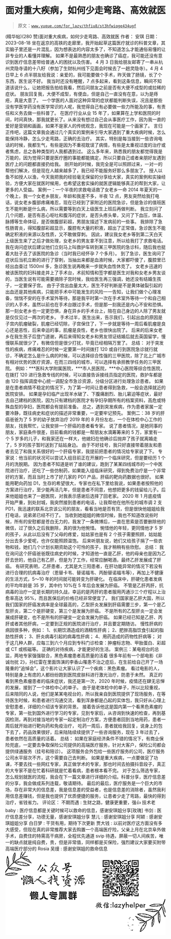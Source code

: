 # 面对重大疾病，如何少走弯路、高效就医

> 原文：[`www.yuque.com/for_lazy/thfiu8/st3hfwioge434ugf`](https://www.yuque.com/for_lazy/thfiu8/st3hfwioge434ugf)

<ne-h2 id="f2509f08" data-lake-id="f2509f08"><ne-heading-ext><ne-heading-anchor></ne-heading-anchor><ne-heading-fold></ne-heading-fold></ne-heading-ext><ne-heading-content><ne-text id="u09bccea3">(精华帖)(280 赞)面对重大疾病，如何少走弯路、高效就医</ne-text></ne-heading-content></ne-h2> <ne-p id="uc4bd9ce2" data-lake-id="uc4bd9ce2"><ne-text id="ub5d8ca0e">作者： 安琪</ne-text></ne-p> <ne-p id="u45fecd76" data-lake-id="u45fecd76"><ne-text id="u91f03d99">日期：2023-08-18</ne-text></ne-p> <ne-p id="ud517f061" data-lake-id="ud517f061"><ne-text id="ufea59ac3">坐在返京的高铁的走廊里，我开始起草这篇医疗就诊的科普文章，其实脑子里还是一片混乱，因为想表达的内容太多了，不知道怎么才能通俗易懂的让非专业的人看懂并理解。</ne-text></ne-p> <ne-p id="u7de52bbd" data-lake-id="u7de52bbd"><ne-text id="ude487f9c">如果不是最熟悉的朋友也确诊了癌症，我可能还没有意识到医疗信息差带给普通人的困扰以及伤害。</ne-text></ne-p> <ne-p id="ua0933ac4" data-lake-id="ua0933ac4"><ne-text id="u12b703d0">4 月 3 日我给朋友邮寄了一串从杭州灵隐寺请的十八籽（参加了生财杭州线下见面会时候去了一趟灵隐寺）。4 月 4 日早上 6 点半朋友给我说：亲爱的，我可能要做个手术，昨天做了肠镜，长了个东西，医生说不好。</ne-text></ne-p> <ne-p id="u15fc7575" data-lake-id="u15fc7575"><ne-text id="uaa49a548">我当时还没有睡醒，7 点多起来，看到这条信息，瞬间不知道该说什么，让她把报告拍给我看，然后问朋友之前是否有大便不成型的或拉稀的症状。</ne-text></ne-p> <ne-p id="u4db6fd1b" data-lake-id="u4db6fd1b"><ne-text id="u2faa743d">朋友回复我，大便不成型，有便血，但是自己一直没有在意，以为是痔疮，真是大意了。</ne-text></ne-p> <ne-p id="ub37b2e9f" data-lake-id="ub37b2e9f"><ne-text id="u31871664">一个学医的人面对这种异常的症状都能判断失误，况且是那些没有学医学药没有医学常识的人呢，我觉得自己有必要做一些力所能及的事，有责任和义务去做一些科普了。</ne-text></ne-p> <ne-p id="ub14fed17" data-lake-id="ub14fed17"><ne-text id="ua4ce8896">在医疗行业从业 15 年了，如果算在上学和医院的时间，时间真快，那我就更长了。从来没有想过自己会从事医疗工作，因为我一直的爱好是营销和画画，如果不是家人的传统观念，我现在可能是一个画家了。</ne-text></ne-p> <ne-p id="ua4e9eb96" data-lake-id="ua4e9eb96"><ne-text id="u8797806d">言归正传吧，这篇文章我会通过几个真实的案例来引导大家遇到了重大疾病时候，怎么能保持冷静，怎么少走弯路，正确的去治疗。</ne-text></ne-p> <ne-p id="u8e1fa291" data-lake-id="u8e1fa291"><ne-text id="u83ece37e">其实，特别是每当接到一些咨询电话的时候，我都生气，有些是因为不重视耽误了病情，有些是太重视过度的治疗或者焦虑，总之各种类型的人我都遇到过。</ne-text></ne-p> <ne-p id="u6e8df86d" data-lake-id="u6e8df86d"><ne-text id="uf8a829ab">这么多年来，熟悉我的朋友都觉得我是万能的，因为觉得只要是医疗圈的事能都能搞定，所以只要自己或者亲朋好友遇到医疗上的问题都直接扔给我。</ne-text></ne-p> <ne-p id="u6a569309" data-lake-id="u6a569309"><ne-text id="u883a6e2f">刚开始的时候，我完全是可以照顾过来，一对一的帮他们解决，但是现在人越来越多了，我已经不能服务好那么多朋友了。</ne-text></ne-p> <ne-p id="u0ccb7c0e" data-lake-id="u0ccb7c0e"><ne-text id="u6a84dbbc">授人以鱼不如授人以渔，今天我把我的经验毫无保留的分享给大家，真实的案例和实操经验，方便大家在就医时候用，也希望这套实操的就医逻辑能够真正的帮到大家，让更多的人受益。</ne-text></ne-p> <ne-p id="u9b4529f1" data-lake-id="u9b4529f1"><ne-text id="u6f30ec1c" ne-bold="true">案例一：一个半夜的求救电话救了女老乡一命</ne-text></ne-p> <ne-p id="uf140d416" data-lake-id="uf140d416"><ne-text id="u13d8272e">2014 年夏天的一个晚上，我一个女老乡朋友，年龄和我差不多，半夜 12 点，男友突然给我打电话，说女老乡腹部疼痛难忍，现在已经到了家附近的医院急诊，但是急诊的值班医生不能判断是什么病，所以需要等到白天上级医生上班后再做判断。</ne-text></ne-p> <ne-p id="uc581f12f" data-lake-id="uc581f12f"><ne-text id="ue89bf5c3">我立刻问了几个问题，是否有恶心呕吐和腹泻的症状，是否头疼头晕，又问了下血压，体温、脉搏等生命体征，是否做腹部彩超，男朋友描述下发病前的一些事。</ne-text></ne-p> <ne-p id="ucb668c92" data-lake-id="ucb668c92"><ne-text id="u3c245749">我排除了急性肠胃炎，得知腹部彩超显示，腹腔有大量的积液，超出了正常值，急诊医生不能确定积液的来源以及性质，又不敢做穿刺。</ne-text></ne-p> <ne-p id="u9880f6e7" data-lake-id="u9880f6e7"><ne-text id="u03f172d5">因此，建议我女老乡等到第二天白天上级医生来了之后才做处理，女老乡的男友拿不到注意，所以给我打了求救电话。</ne-text></ne-p> <ne-p id="uc1f9e005" data-lake-id="uc1f9e005"><ne-text id="u8eb6eaa8">我在询问症状后建议他们立刻马上叫救护车转到某三甲医院的急诊科，随后我也挺着大肚子去了该医院的急诊（当时我已经怀孕 7 个多月）。</ne-text></ne-p> <ne-p id="u694f2088" data-lake-id="u694f2088"><ne-text id="u506d75aa">到了急诊，医生询问了症状后当机立断的进行了穿刺，当抽出来都是血液时候，大家都吓傻了，腹腔里已经出血查过 1500ml 多，急诊医生说再晚来一步就失血性休克了。</ne-text></ne-p> <ne-p id="udde1df34" data-lake-id="udde1df34"><ne-text id="u4ed6623e">女老乡迅速的被该医院的妇科接走并上了手术台，术前知情和签字都是医生对我和女老乡男友谈的，当医生说有可能需要摘除子宫时候，我给医生再三强调，她还没有结婚生孩子，一定要保子宫。</ne-text></ne-p> <ne-p id="u5b442cd2" data-lake-id="u5b442cd2"><ne-text id="u06bc5eda">由于子宫出血量太大，医生不好判断是不是黄体破裂引起的出血还是其他疾病，只能把手术中可能发生的风险一一告知，让我们做个心理准备，惴惴不安的在手术室外等待，那是我平时第一次在手术室外等待一个和自己相识的人手术，虽然以前也在手术台跟过手术，但是那一刻我还是内心不安和恐惧。</ne-text></ne-p> <ne-p id="ucaa88562" data-lake-id="ucaa88562"><ne-text id="u05c8cbb6">那一刻女老乡也一定更恐惧，身在异乡的手术台上，陪在自己身边的人除了男友就是仅仅见过一两次的老乡。</ne-text></ne-p> <ne-p id="u55ebdc65" data-lake-id="u55ebdc65"><ne-text id="u6d5156b4">手术过半，医生出来，告示我们，引起出血的原因是子宫内肌瘤破裂，肌瘤已经切除，子宫保住了，下一步就是等待一周后看肌瘤是良心还是恶性，后来幸运的事，肌瘤是良性，老乡也很快出院了。</ne-text></ne-p> <ne-p id="ua632c492" data-lake-id="ua632c492"><ne-text id="u4ef326d7">后来的后来女老乡在我生孩子后登门道谢，再后来得知女老乡和男友领证结婚后就去英国留学，慢慢联系就很少了，有微信但是很少打扰，毕竟已经相隔万里了。</ne-text></ne-p> <ne-p id="ub307bc5d" data-lake-id="ub307bc5d"><ne-text id="ue2c15a65" ne-bold="true">总结：</ne-text></ne-p> <ne-p id="u982cd952" data-lake-id="u982cd952"><ne-text id="u6f99c607">对于</ne-text><ne-text id="ue48227a7" ne-bold="true">突发性的疾病，疼痛难忍</ne-text><ne-text id="u1cbf2a60">的时候一定要第一时间拨打 120 或自行到医院急诊就行就诊，不确定怎么是什么病的时候，可以选择综合性强的三甲医院，除了北上广城市有相对优势的医疗资源，在而三四线的城市，可以选择有</ne-text><ne-text id="u6a063781" ne-bold="true">承担教学任务的三甲医院。</ne-text></ne-p> <ne-p id="u9f6ab2e8" data-lake-id="u9f6ab2e8"><ne-text id="u8ab03636">例如：***医科大学附属医院，***市人民医院，***中心医院等综合性医院，在拨打 120 进行急救专线的时候，可以直接告诉接线员指定的医院，救护车都是由 120 指挥调度中心统一调配全市急诊资源，分级分区进行处理急诊患者。</ne-text></ne-p> <ne-p id="u6b158656" data-lake-id="u6b158656"><ne-text id="u6206db88">如果是在患者病情不稳定的情况下，为了第一时间让患者得到急救，一般会选择就近的医院安排。</ne-text></ne-p> <ne-p id="u15abe2ea" data-lake-id="u15abe2ea"><ne-text id="u728f8f28">如果是孕妇临产出现羊水破了、下腹痛剧烈、胎儿窘迫等症状，最好去自己建档的医院，因为只有建档的医院才有孕妇孕期所有的档案资料，高危或特殊血型的孕妇，医院都会有提前准备。</ne-text></ne-p> <ne-p id="udbec6802" data-lake-id="udbec6802"><ne-text id="u308a05b5">总之，遇到突发疾病，作为患者家属一定要冷静，既往病史和症状的描述非常重要，一定要牢记预先。</ne-text></ne-p> <ne-p id="uc5822524" data-lake-id="uc5822524"><ne-text id="u4922e45e" ne-bold="true">案例二：38 岁的肝癌爸爸为了 5 岁的幼子放弃治疗</ne-text></ne-p> <ne-p id="u25bf0186" data-lake-id="u25bf0186"><ne-text id="uc3d11edd">2019 年的 8 月份左右，一个在体检中心工作的朋友，找我帮忙，让我安排一个肝癌的患者看专家。</ne-text></ne-p> <ne-p id="u0659992c" data-lake-id="u0659992c"><ne-text id="u85563888">说了患者情况，是她同事的朋友，家庭条件很差，目前看病的钱都是一帮朋友水滴筹筹来的 5 万，家里有一个 5 岁多的儿子，和我家还在一样大，他媳妇在他确诊后抛弃了孩子就离婚走了，5 岁的孩子暂时送到了姑姑身边。</ne-text></ne-p> <ne-p id="u5647cc15" data-lake-id="u5647cc15"><ne-text id="u11d0fad6">由于不好挂号，我只好直接带着朋友和患者去见了和我关系很好的一个肝癌专家，我提前把患者的情况给专家说了下。</ne-text></ne-p> <ne-p id="u9e04dea3" data-lake-id="u9e04dea3"><ne-text id="u1425c6c7">专家说：他当前的状况可以尝试入组目前正在开展的一个临床研究，但是要经历 1 个月的洗脱期。</ne-text></ne-p> <ne-p id="u9fbc4800" data-lake-id="u9fbc4800"><ne-text id="u5778052d">因为患者不知道是听了谁的建议，跑到了某某四线城市的一个中医院进行治疗，还吃了一些仿制药，如果能入组临床研究，得到免费治疗是一个非常好的方案，而且当时上市了好几家的 PD1 产品，肝癌的靶向药数据也很好。</ne-text></ne-p> <ne-p id="udc53baab" data-lake-id="udc53baab"><ne-text id="u1fe21392">如果能用靶向药加 D1，生存的希望很大，专家也在私下里给我说，如果患者按照他的方案进行治疗，至少能再活几年，但是患者不同意，他想把更多的钱留给儿子。后来他姐姐也来了一趟医院，对我表示感谢后选择了回老家。</ne-text></ne-p> <ne-p id="u628a8d42" data-lake-id="u628a8d42"><ne-text id="uf63c42d6">2020 年 1 月底疫情开始严重，到处封城，我突然接到患者的电话，让我帮他在他所在的城市调 2 支 PD1，我迅速的联系北京该公司的朋友，看看当地是否有货，但是很快他姐姐给我打电话，说弟弟已经不行了。</ne-text></ne-p> <ne-p id="u6df88c8c" data-lake-id="u6df88c8c"><ne-text id="u6a2c0746">当收到她姐姐的微信时候，我也不知道改说些时候，所有的安慰都是苍白无力的，我发了一条微博后，一直在思索是否要删除他的微信，过了很久之后我删除，真的很为他惋惜。</ne-text></ne-p> <ne-p id="u18cbf4ed" data-lake-id="u18cbf4ed"><ne-text id="u7c9ae296">惋惜他的年轻，更同情他才 5 岁的孩子，从此以后没有了父母的疼爱，姑姑家也是有 2 个孩子需要照顾，姑姑能分出去多少爱呢，也许仅能照顾温饱。</ne-text></ne-p> <ne-p id="u37b9ad0f" data-lake-id="u37b9ad0f"><ne-text id="uedc35af3">后来听朋友说，她们又给孩子捐了一些衣物和钱，她们几个计划长期资助这个可怜的孩子，我才稍稍有些欣慰。</ne-text></ne-p> <ne-p id="u0a6f69d5" data-lake-id="u0a6f69d5"><ne-text id="ucb03886a" ne-bold="true">总结：</ne-text></ne-p> <ne-p id="u01423daf" data-lake-id="u01423daf"><ne-text id="u042064be">我在询问这个肝癌爸爸既往病史的时候，才知道他一直是乙肝，他的母亲也是因为乙肝去世的，他自己有乙肝，但是为了工作，经常应酬喝酒，最终乙肝发展成了肝癌。</ne-text></ne-p> <ne-p id="u579ae68a" data-lake-id="u579ae68a"><ne-text id="u2e68de8d">有研究表明，乙肝患者，</ne-text><ne-text id="ue83facfd" ne-bold="true">尤其是大三阳患者</ne-text><ne-text id="u31ce9cf1">，在肝功能异常的情况下若没有进行合理的抗病毒治疗（恩替卡韦、替诺福韦、丙酚替诺福韦等），再加上不健康的生活方式，5～10 年的时间就可能转变为肝硬化。</ne-text></ne-p> <ne-p id="uf4687eda" data-lake-id="uf4687eda"><ne-text id="u35c276b6">在临床中，肝硬化患者发病的平均年龄是 35 岁，其中约 10%在 5 年后会发展为肝癌。</ne-text></ne-p> <ne-p id="uc23e4489" data-lake-id="uc23e4489"><ne-text id="ue86b8f33">不管是乙肝丙肝，抗病毒的治疗一定是长期的持久战，幸运的是丙肝的患者服用丙通沙三个疗程以上治愈率高达 95%，而且医保后的价格已经非常便宜了。</ne-text></ne-p> <ne-p id="uad7b9e69" data-lake-id="uad7b9e69"><ne-text id="u3b19c5cb">我们国家是乙肝大国，所以我们国家的肝癌发病率是全球最高的，乙型肝炎发展到肝癌需要三步，第一个是乙型肝炎，第二个是肝硬变，第三个是发展为肝癌。</ne-text></ne-p> <ne-p id="u069b6fb0" data-lake-id="u069b6fb0"><ne-text id="uec34eeb4">不是所有的乙型肝炎一定会发展成肝硬变，也不是所有的肝硬变一定会发展为肝癌。</ne-text></ne-p> <ne-p id="u8422c2ca" data-lake-id="u8422c2ca"><ne-text id="u7b0d479f">如果已经已知是乙肝、丙肝或者其他肝病，一定要到正规的医院进行治疗，并且要定期随访。</ne-text></ne-p> <ne-p id="u89f43a8e" data-lake-id="u89f43a8e"><ne-text id="u20fcdf8e">慢性肝病的病因很多种，例如：</ne-text></ne-p> <ne-p id="ua0e32691" data-lake-id="ua0e32691"><ne-text id="u883c4827">1、长期饮酒造成的酒精性肝病；</ne-text></ne-p> <ne-p id="ua647fe63" data-lake-id="ua647fe63"><ne-text id="u68b98467">2、肥胖高脂饮食引起的脂肪性肝病；</ne-text></ne-p> <ne-p id="u4378921b" data-lake-id="u4378921b"><ne-text id="uf9b2da98">3、肝炎病毒引起的病毒性肝病；</ne-text></ne-p> <ne-p id="u1d5e120d" data-lake-id="u1d5e120d"><ne-text id="ue0154dcc">4、用药造成的药物性肝病等；</ne-text></ne-p> <ne-p id="u095e1c8f" data-lake-id="u095e1c8f"><ne-text id="u58303246">对于这几种人群，应每三到六个月应到专科门诊检查：肿瘤标志物、甲胎蛋白、彩超或 CT 或核磁等。</ne-text></ne-p> <ne-p id="u1b403201" data-lake-id="u1b403201"><ne-text id="u6bc8de95">正确的对待疾病，才能更好的生活。</ne-text></ne-p> <ne-p id="ua64e368f" data-lake-id="ua64e368f"><ne-text id="u3915d0bb" ne-bold="true">案例三：某电视台的总监，两地专家强强联合，黑色素瘤患者高质量的活着</ne-text></ne-p> <ne-p id="ue643b8f3" data-lake-id="ue643b8f3"><ne-text id="u3f138337">很多年前有一个部电影《非诚勿扰 2》，孙红雷在里面饰演的李香山罹患不治之症后，在生前给自己开了一场隆重的“追悼会”，这个影片让大家认识了一个疾病：黑色素瘤。</ne-text></ne-p> <ne-p id="u5ee68ae9" data-lake-id="u5ee68ae9"><ne-text id="u8f0286d0">看过电影的人，特别是身上有痣的人都纷纷跑到医院皮肤科进行激光治疗，防患于未然。</ne-text></ne-p> <ne-p id="u0e47d2a5" data-lake-id="u0e47d2a5"><ne-text id="u5b372927">真正的看到黑色素瘤患者的临床症状，我还是第一次，2020 年时候，疫情还在肆无忌惮的发展，接到了一个体检中心的单子。</ne-text></ne-p> <ne-p id="ue2b6ae7f" data-lake-id="ue2b6ae7f"><ne-text id="u56010c52">由于是老体检中的单子，所以比较重视，后来陪同的人说，他们是某某电视台的，所以我亲自到医院提供了现场服务，在等待医生时候，和患者进行沟通交流，看到浑身都是凸起的实体包，我只好从心理上安慰患者，详细的介绍该专家的背景。</ne-text></ne-p> <ne-p id="u00f8bea4" data-lake-id="u00f8bea4"><ne-text id="u789f7b91">接着告诉他这是国内第一个看黑色素瘤的专家，第一批到国外进行学习的专家，见到专家后，从咨询到快速的检查，再到基因检测，再到对接当地的专家一起定制治疗方案，方便患者回到当地用药，患者一周后就开始进行靶向药和免疫治疗，</ne-text></ne-p> <ne-p id="u120f24b4" data-lake-id="u120f24b4"><ne-text id="u0ed9d47e">吃药一周后，患者就给我回复，说身上的包下去了，药品效果很好，后来陆陆续续提供了一些咨询服务，现在 3 年过去了，患者依然在高质量的活着。</ne-text></ne-p> <ne-p id="u57523db2" data-lake-id="u57523db2"><ne-text id="u09471b39" ne-bold="true">总结：</ne-text></ne-p> <ne-p id="ue416a849" data-lake-id="ue416a849"><ne-text id="u8c92f719">如果在家庭经济条件不错的情况下，有商业保险兜底，一定要去争取保险公司提供的高端医疗服务，针对大客户，保险公司都会提供绿通服务（挂号和陪诊）。</ne-text></ne-p> <ne-p id="u3d1fbe0b" data-lake-id="u3d1fbe0b"><ne-text id="u5c5658a6">这项服务会外包给一些医疗服务的公司，医疗服务公司水平层次不齐，这个需要自己去判断。</ne-text></ne-p> <ne-p id="u09a7a527" data-lake-id="u09a7a527"><ne-text id="u9b6c6660">如果是重大疾病，一点要做足了功课，不要去找一些网红专家，真正做学术的专家，那也时间去拍摄抖音段子，真正的大专家不是在忙着科研就是忙着看病，患者根本看不完。</ne-text></ne-p> <ne-p id="u52c1579d" data-lake-id="u52c1579d"><ne-text id="u96bab68f">对于怎么筛选专家，怎么规划就医的流程，我会在下一篇文章进行详细的介绍。科普分享，医疗信息差的分享，我会做成系列连载，敬请期待。</ne-text></ne-p> <ne-p id="uff880502" data-lake-id="uff880502"><ne-text id="u8550d580">最后的最后，医疗服务是一个巨大的市场，存在非常大的信息差，我是信息差的受益者，也是信息差的消除者，虽然我利用信息差赚钱，但是我也提供了优质便捷的服务，让患者少走了弯路，最快的得到治疗，省钱省力。</ne-text></ne-p> <ne-hole id="ubc66c5e4" data-lake-id="ubc66c5e4"><ne-card data-card-name="hr" data-card-type="block" id="HzZKU" data-event-boundary="card"><ne-p id="u5b5b1d9b" data-lake-id="u5b5b1d9b"><ne-text id="u5460a02c">评论区：</ne-text></ne-p> <ne-p id="u0768ae86" data-lake-id="u0768ae86"><ne-text id="u78731fa6">不期而遇 : 生财之路，健康更重要，强👍</ne-text> <ne-text id="u0a39fffa">技术老 baby : 医疗信息都是关键时候可以救命的信息，感谢安琪姐分享[玫瑰]</ne-text> <ne-text id="u706b40fe">书剑 : 医疗信息差分享，功德无量，感谢安琪姐分享</ne-text> <ne-text id="u808620c1">慧儿 : 感谢安琪姐分享</ne-text> <ne-text id="ua6adee51">阿颖 : 感谢安琪姐姐分享</ne-text> <ne-text id="u22ff3309">白日梦 : 干货有用，期待下次更新</ne-text> <ne-text id="ub5d0029d">贾大钱 : 以前对医疗这方面没有多大感受，但现在真的非常推荐大家去购置一个高端医疗险，父亲上月在北京阜外做手术，自费住的特需高干病房，全程优先通道 svip 待遇，屏蔽一切人间疾苦，唯一的缺点就是纯自费，贵，但是非常值，同样都是买保险，强烈建议大家要买附带高端医疗部分的</ne-text> <ne-text id="ubec9e7da">Rosia 吴熳 : 感谢安琪姐的救命信息</ne-text></ne-p> <ne-p id="u7b7f1724" data-lake-id="u7b7f1724"><ne-card data-card-name="image" data-card-type="inline" id="wmvD1" data-event-boundary="card">![](img/894d30a529e7c37bcd3392323c99941c.png)  <ne-hole id="ufa612b1e" data-lake-id="ufa612b1e"><ne-card data-card-name="hr" data-card-type="block" id="wDj71" data-event-boundary="card"></ne-card></ne-hole></ne-card></ne-p></ne-card></ne-hole>